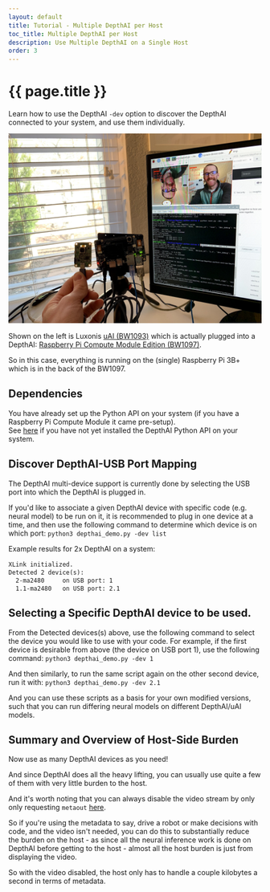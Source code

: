 ```yaml
---
layout: default
title: Tutorial - Multiple DepthAI per Host
toc_title: Multiple DepthAI per Host
description: Use Multiple DepthAI on a Single Host
order: 3
---
```


# {{ page.title }}

Learn how to use the DepthAI `-dev` option to discover the DepthAI connected to your system, and use them individually.

![multiple_depthai](/images/tutorials/multiple_depthai/IMG_7721.jpg)

Shown on the left is Luxonis [uAI (BW1093)](https://shop.luxonis.com/products/bw1093) which is actually plugged into a DepthAI: [Raspberry Pi Compute Module Edition (BW1097)](https://shop.luxonis.com/products/depthai-rpi-compute-module-edition).

So in this case, everything is running on the (single) Raspberry Pi 3B+ which is in the back of the BW1097.

## Dependencies

You have already set up the Python API on your system (if you have a Raspberry Pi Compute Module it came pre-setup).  
See [here](/api) if you have not yet installed the DepthAI Python API on your system.

## Discover DepthAI-USB Port Mapping
The DepthAI multi-device support is currently done by selecting the USB port into which the DepthAI is plugged in.

If you'd like to associate a given DepthAI device with specific code (e.g. neural model) to be run on it, it is recommended
to plug in one device at a time, and then use the following command to determine which device is on which port:
`python3 depthai_demo.py -dev list`

Example results for 2x DepthAI on a system:
```...
XLink initialized.
Detected 2 device(s):
  2-ma2480     on USB port: 1
  1.1-ma2480   on USB port: 2.1
```
## Selecting a Specific DepthAI device to be used.

From the Detected devices(s) above, use the following command to select the device you would like to use with your code.
For example, if the first device is desirable from above (the device on USB port 1), use the following command:
`python3 depthai_demo.py -dev 1`

And then similarly, to run the same script again on the other second device, run it with:
`python3 depthai_demo.py -dev 2.1`

And you can use these scripts as a basis for your own modified versions, such that you can run differing neural models 
on different DepthAI/uAI models.  

## Summary and Overview of Host-Side Burden
Now use as many DepthAI devices as you need!  

And since DepthAI does all the heavy lifting, you can usually use quite a 
few of them with very little burden to the host.  

And it's worth noting that you can always disable the video stream by only only requesting `metaout` [here](https://github.com/luxonis/depthai-python-extras/blob/232d1e7529e0278b75192d0870a969b6c0e2d1ae/depthai.py#L104).

So if you're using the metadata to say, drive a robot or make decisions with code, and the video isn't needed,
you can do this to substantially reduce the burden on the host - as since all the neural inference work is done on 
DepthAI before getting to the host - almost all the host burden is just from displaying the video.

So with the video disabled, the host only has to handle a couple kilobytes a second in terms of metadata.
